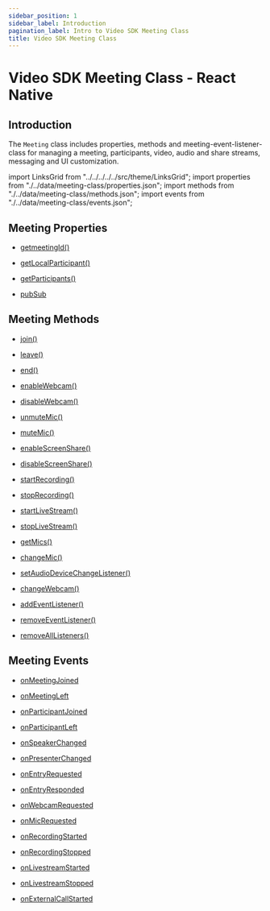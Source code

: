 ```yaml
---
sidebar_position: 1
sidebar_label: Introduction
pagination_label: Intro to Video SDK Meeting Class
title: Video SDK Meeting Class
---
```


# Video SDK Meeting Class - React Native

<div class="sdk-api-ref">

## Introduction

The `Meeting` class includes properties, methods and meeting-event-listener-class for managing a meeting, participants, video, audio and share streams, messaging and UI customization.

import LinksGrid from "../../../../../src/theme/LinksGrid";
import properties from "./../data/meeting-class/properties.json";
import methods from "./../data/meeting-class/methods.json";
import events from "./../data/meeting-class/events.json";

## Meeting Properties

<div class="row">

<div class="col col--4 margin-bottom--sm" >

- [getmeetingId()](./properties#getmeetingId)

</div>
<div class="col col--4 margin-bottom--sm" >

- [getLocalParticipant()](./properties#getlocalparticipant)

</div>
<div class="col col--4 margin-bottom--sm" >

- [getParticipants()](./properties#getparticipants)

</div>
<div class="col col--4 margin-bottom--sm" >

- [pubSub](./properties#pubsub)

</div>

</div>

## Meeting Methods

<div class="row">

<div class="col col--4 margin-bottom--sm" >

- [join()](./methods#join)

</div>
<div class="col col--4 margin-bottom--sm" >

- [leave()](./methods#leave)

</div>
<div class="col col--4 margin-bottom--sm" >

- [end()](./methods#end)

</div>
<div class="col col--4 margin-bottom--sm" >

- [enableWebcam()](./methods#enablewebcam)

</div>
<div class="col col--4 margin-bottom--sm" >

- [disableWebcam()](./methods#disablewebcam)

</div>
<div class="col col--4 margin-bottom--sm" >

- [unmuteMic()](./methods#unmutemic)

</div>
<div class="col col--4 margin-bottom--sm" >

- [muteMic()](./methods#mutemic)

</div>
<div class="col col--4 margin-bottom--sm" >

- [enableScreenShare()](./methods#enablescreenshare)

</div>
<div class="col col--4 margin-bottom--sm" >

- [disableScreenShare()](./methods#disablescreenshare)

</div>
<div class="col col--4 margin-bottom--sm" >

- [startRecording()](./methods#startrecording)

</div>
<div class="col col--4 margin-bottom--sm" >

- [stopRecording()](./methods#stoprecording)

</div>
<div class="col col--4 margin-bottom--sm" >

- [startLiveStream()](./methods#startlivestream)

</div>
<div class="col col--4 margin-bottom--sm" >

- [stopLiveStream()](./methods#stoplivestream)

</div>
<div class="col col--4 margin-bottom--sm" >

- [getMics()](./methods#getmics)

</div>
<div class="col col--4 margin-bottom--sm" >

- [changeMic()](./methods#changemic)

</div>
<div class="col col--4 margin-bottom--sm" >

- [setAudioDeviceChangeListener()](./methods#setaudiodevicechangelistener)

</div>
<div class="col col--4 margin-bottom--sm" >

- [changeWebcam()](./methods#changewebcam)

</div>
<div class="col col--4 margin-bottom--sm" >

- [addEventListener()](./methods#addeventlistener)

</div>
<div class="col col--4 margin-bottom--sm" >

- [removeEventListener()](./methods#removeeventlistener)

</div>
<div class="col col--4 margin-bottom--sm" >

- [removeAllListeners()](./methods#removealllisteners)

</div>

</div>

## Meeting Events

<div class="row">

<div class="col col--4 margin-bottom--sm" >

- [onMeetingJoined](./meeting-event-listener-class#onmeetingjoined)

</div>
<div class="col col--4 margin-bottom--sm" >

- [onMeetingLeft](./meeting-event-listener-class#onmeetingleft)

</div>
<div class="col col--4 margin-bottom--sm" >

- [onParticipantJoined](./meeting-event-listener-class#onparticipantjoined)

</div>
<div class="col col--4 margin-bottom--sm" >

- [onParticipantLeft](./meeting-event-listener-class#onparticipantleft)

</div>
<div class="col col--4 margin-bottom--sm" >

- [onSpeakerChanged](./meeting-event-listener-class#onspeakerchanged)

</div>
<div class="col col--4 margin-bottom--sm" >

- [onPresenterChanged](./meeting-event-listener-class#onpresenterchanged)

</div>
<div class="col col--4 margin-bottom--sm" >

- [onEntryRequested](./meeting-event-listener-class#onentryrequested)

</div>
<div class="col col--4 margin-bottom--sm" >

- [onEntryResponded](./meeting-event-listener-class#onentryresponded)

</div>
<div class="col col--4 margin-bottom--sm" >

- [onWebcamRequested](./meeting-event-listener-class#onwebcamrequested)

</div>
<div class="col col--4 margin-bottom--sm" >

- [onMicRequested](./meeting-event-listener-class#onmicrequested)

</div>
<div class="col col--4 margin-bottom--sm" >

- [onRecordingStarted](./meeting-event-listener-class#onrecordingstarted)

</div>
<div class="col col--4 margin-bottom--sm" >

- [onRecordingStopped](./meeting-event-listener-class#onrecordingstopped)

</div>
<div class="col col--4 margin-bottom--sm" >

- [onLivestreamStarted](./meeting-event-listener-class#onlivestreamstarted)

</div>
<div class="col col--4 margin-bottom--sm" >

- [onLivestreamStopped](./meeting-event-listener-class#onlivestreamstopped)

</div>
<div class="col col--4 margin-bottom--sm" >

- [onExternalCallStarted](./meeting-event-listener-class#onexternalcallstarted)

</div>

</div>

</div>
